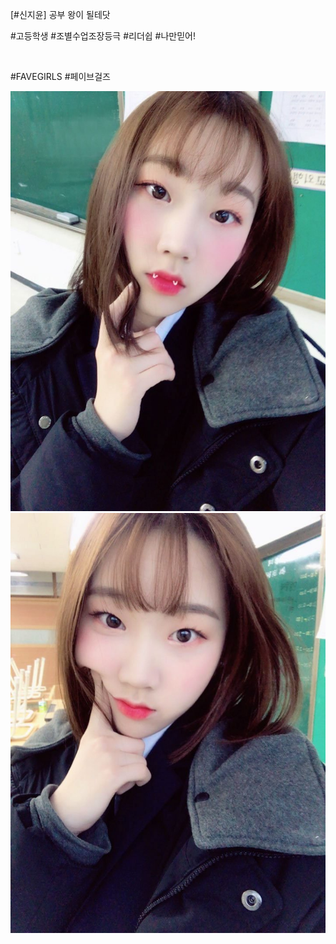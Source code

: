 \[#신지윤] 공부 왕이 될테닷

#고등학생 #조별수업조장등극 #리더쉽 #나만믿어!

<br>

#FAVEGIRLS #페이브걸즈

![](../Images/twitter_180314_0.jpg)
![](../Images/twitter_180314_1.jpg)